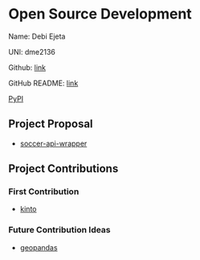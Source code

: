 # Open Source Development

Name: Debi Ejeta

UNI: dme2136

Github: [link](https://github.com/Debi-Ejeta)

GitHub README: [link](https://github.com/Debi-Ejeta/Debi-Ejeta/blob/main/README.md)

[PyPI](https://pypi.org/user/debness/)

## Project Proposal

- [soccer-api-wrapper](../projects/python/soccer-api-wrapper.md)

## Project Contributions

### First Contribution

- [kinto](https://github.com/rbreaves/kinto/pull/792)

### Future Contribution Ideas

- [geopandas](../projects/python/geopandas.md)
